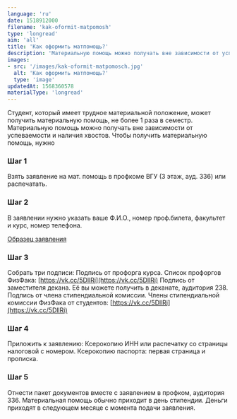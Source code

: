 ```yaml
---
language: 'ru'
date: 1518912000
filename: 'kak-oformit-matpomosh'
type: 'longread'
aim: 'all'
title: 'Как оформить матпомощь?'
description: 'Материальную помощь можно получать вне зависимости от успеваемости и...'
images:
- src: '/images/kak-oformit-matpomosch.jpg'
  alt: 'Как оформить матпомощь?'
  type: 'image'
updatedAt: 1568360578
materialType: 'longread'
---
```

Студент, который имеет трудное материальной положение, может получить материальную помощь, не более 1 раза в семестр. Материальную помощь можно получать вне зависимости от успеваемости и наличия хвостов. Чтобы получить материальную помощь, нужно

### Шаг 1

Взять заявление на мат. помощь в профкоме ВГУ (3 этаж, ауд. 336) или распечатать.

### Шаг 2

В заявлении нужно указать ваше Ф.И.О., номер проф.билета, факультет и курс, номер телефона.

[Образец заявления](https://sun1-4.userapi.com/c831408/v831408717/17dfbb/_A0MPpQCzZY.jpg)

### Шаг 3

Собрать три подписи: Подпись от профорга курса. Список профоргов ФизФака: [https://vk.cc/5DllRi](https://vk.cc/5DllRi) Подпись от заместителя декана. Её вы можете получить в деканате, аудитория 238. Подпись от члена стипендиальной комиссии. Члены стипендиальной комиссии ФизФака от студентов: [https://vk.cc/5DllRi](https://vk.cc/5DllRi)

### Шаг 4

Приложить к заявлению: Ксерокопию ИНН или распечатку со страницы налоговой с номером. Ксерокопию паспорта: первая страница и прописка.

### Шаг 5

Отнести пакет документов вместе с заявлением в профком, аудитория 336. Материальная помощь обычно приходит в день стипендии. Деньги приходят в следующем месяце с момента подачи заявления.
